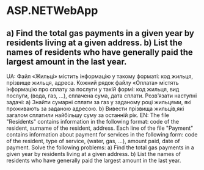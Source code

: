 # ASP.NETWebApp
a) Find the total gas payments in a given year by residents living at a given address. b) List the names of residents who have generally paid the largest amount in the last year.
------------------------------------------------------------------------------------------
UA: Файл «Жильці» містить інформацію у такому форматі: код жильця, прізвище жильця, адреса. Кожний рядок файлу «Оплата» містять інформацію про сплату за послуги у такій формі: код жильця, вид послуги, (вода, газ, ...), сплачена сума, дата сплати. Розв’язати наступні задачі:
a) Знайти сумарні сплати за газ у заданому році жильцями, які проживають за заданою адресою. b) Вивести прізвища жильців,які загалом сплатили найбільшу суму за останній рік.
EN: The file "Residents" contains information in the following format: code of the resident, surname of the resident, address. Each line of the file "Payment" contains information about payment for services in the following form: code of the resident, type of service, (water, gas, ...), amount paid, date of payment. Solve the following problems:
a) Find the total gas payments in a given year by residents living at a given address. b) List the names of residents who have generally paid the largest amount in the last year.
